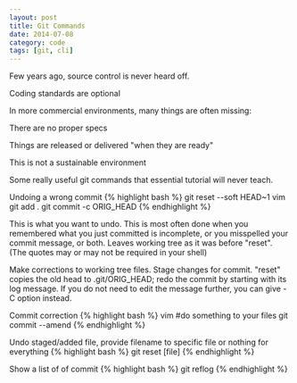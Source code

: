 ```yaml
---
layout: post
title: Git Commands
date: 2014-07-08
category: code
tags: [git, cli]
---
```



Few years ago, source control is never heard off.

Coding standards are optional

In more commercial environments, many things are often missing:

There are no proper specs

Things are released or delivered "when they are ready"

This is not a sustainable environment

Some really useful git commands that essential tutorial will never teach.

Undoing a wrong commit
{% highlight bash %}
git reset --soft HEAD~1
vim
git add .
git commit -c ORIG_HEAD
{% endhighlight %}

This is what you want to undo.
This is most often done when you remembered what you just committed is incomplete, or you misspelled your commit message, or both. Leaves working tree as it was before "reset". (The quotes may or may not be required in your shell)

Make corrections to working tree files.
Stage changes for commit.
"reset" copies the old head to .git/ORIG_HEAD; redo the commit by starting with its log message. If you do not need to edit the message further, you can give -C option instead.

Commit correction
{% highlight bash %}
vim #do something to your files
git commit --amend
{% endhighlight %}

Undo staged/added file, provide filename to specific file or nothing for everything
{% highlight bash %}
git reset [file]
{% endhighlight %}

Show a list of of commit
{% highlight bash %}
git reflog
{% endhighlight %}